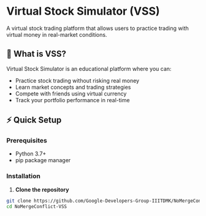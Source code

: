 # Virtual Stock Simulator (VSS)

A virtual stock trading platform that allows users to practice trading with virtual money in real-market conditions.

## 🚀 What is VSS?

Virtual Stock Simulator is an educational platform where you can:
- Practice stock trading without risking real money
- Learn market concepts and trading strategies
- Compete with friends using virtual currency
- Track your portfolio performance in real-time

## ⚡ Quick Setup

### Prerequisites
- Python 3.7+
- pip package manager

### Installation

1. **Clone the repository**
```bash
git clone https://github.com/Google-Developers-Group-IIITDMK/NoMergeConflict-VSS.git
cd NoMergeConflict-VSS